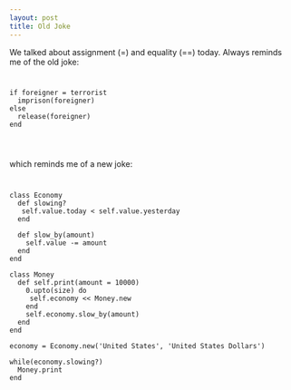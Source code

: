```yaml
--- 
layout: post
title: Old Joke
---
```

We talked about assignment (=) and equality (==) today.  Always reminds me of the old joke:
<code>
<pre>
if foreigner = terrorist
  imprison(foreigner)
else
  release(foreigner)
end
</pre>
</code>

which reminds me of a new joke:
<code>
<pre>
class Economy
  def slowing?
   self.value.today &lt; self.value.yesterday
  end

  def slow_by(amount)
    self.value -= amount
  end
end

class Money
  def self.print(amount = 10000)
    0.upto(size) do
     self.economy &lt;&lt; Money.new
    end
    self.economy.slow_by(amount)
  end
end

economy = Economy.new('United States', 'United States Dollars')

while(economy.slowing?)
  Money.print
end
</pre>
</code>
